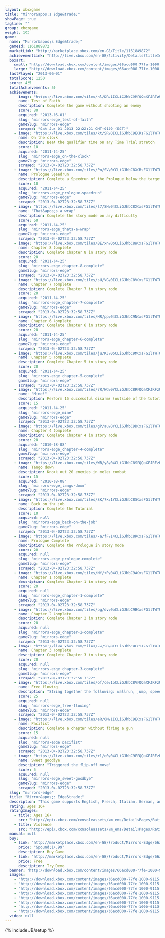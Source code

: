 ```yaml
---
layout: xboxgame
title: "Mirror&apos;s Edge&trade;"
showPage: true
tagline: ""
group: xboxgame
weight: 102
game: 
  name: "Mirror&apos;s Edge&trade;"
  gameId: 1161889872
  marketLink: "http://marketplace.xbox.com/en-GB/Title/1161889872"
  achievementLink: "http://live.xbox.com/en-GB/Activity/Details?titleId=1161889872"
  boxart: 
    small: "http://download.xbox.com/content/images/66acd000-77fe-1000-9115-d80245410850/1033/boxartsm.jpg"
    large: "http://download.xbox.com/content/images/66acd000-77fe-1000-9115-d80245410850/1033/boxartlg.jpg"
  lastPlayed: "2013-06-01"
  totalScore: 1250
  score: 425
  totalAchievements: 50
  achievements: 
    - image: "https://live.xbox.com/tiles/nl/DR/1ICLiGJhbC9MFQQaXFJRFzUwL2FjaC8wLzgAAAAA5+fn+-5QhQ==.jpg"
      name: Test of Faith
      description: Complete the game without shooting an enemy
      score: 80
      acquired: "2013-06-01"
      slug: "mirrors-edge_test-of-faith"
      gameSlug: "mirrors-edge"
      scraped: "Sat Jun 01 2013 22:22:21 GMT+0100 (BST)"
    - image: "https://live.xbox.com/tiles/kt/SR/0ICLiGJhbC9ECRsFG1lTWTUwL2FjaC8wLzMwAAAAAOfn5-++1I4=.jpg"
      name: On the clock
      description: Beat the qualifier time on any Time Trial stretch
      score: 10
      acquired: "2011-04-25"
      slug: "mirrors-edge_on-the-clock"
      gameSlug: "mirrors-edge"
      scraped: "2013-04-02T23:32:58.737Z"
    - image: "https://live.xbox.com/tiles/Po/SV/0YCLiGJhbC8XCBsFG1lTWTUwL2FjaC8wLzJjAAAAAOfn5-66hCI=.jpg"
      name: Prologue Speedrun
      description: Complete a Speedrun of the Prologue below the target time.
      score: 10
      acquired: "2011-04-25"
      slug: "mirrors-edge_prologue-speedrun"
      gameSlug: "mirrors-edge"
      scraped: "2013-04-02T23:32:58.737Z"
    - image: "https://live.xbox.com/tiles/l7/SH/04CLiGJhbC8XCxsFG1lTWTUwL2FjaC8wLzFjAAAAAOfn5-yotIs=.jpg"
      name: "That&apos;s a wrap"
      description: Complete the story mode on any difficulty
      score: 60
      acquired: "2011-04-25"
      slug: "mirrors-edge_thats-a-wrap"
      gameSlug: "mirrors-edge"
      scraped: "2013-04-02T23:32:58.737Z"
    - image: "https://live.xbox.com/tiles/BE/xn/0oCLiGJhbC8WCxsFG1lTWTUwL2FjaC8wLzFiAAAAAOfn5-1ITBg=.jpg"
      name: Chapter 8 Complete
      description: Complete Chapter 8 in story mode
      score: 20
      acquired: "2011-04-25"
      slug: "mirrors-edge_chapter-8-complete"
      gameSlug: "mirrors-edge"
      scraped: "2013-04-02T23:32:58.737Z"
    - image: "https://live.xbox.com/tiles/sU/VG/0ICLiGJhbC8VCxsFG1lTWTUwL2FjaC8wLzFhAAAAAOfn5-9pRa0=.jpg"
      name: Chapter 7 Complete
      description: Complete Chapter 7 in story mode
      score: 20
      acquired: "2011-04-25"
      slug: "mirrors-edge_chapter-7-complete"
      gameSlug: "mirrors-edge"
      scraped: "2013-04-02T23:32:58.737Z"
    - image: "https://live.xbox.com/tiles/HR/pp/04CLiGJhbC9NCxsFG1lTWTUwL2FjaC8wLzE5AAAAAOfn5-xGGgE=.jpg"
      name: Chapter 6 Complete
      description: Complete Chapter 6 in story mode
      score: 20
      acquired: "2011-04-25"
      slug: "mirrors-edge_chapter-6-complete"
      gameSlug: "mirrors-edge"
      scraped: "2013-04-02T23:32:58.737Z"
    - image: "https://live.xbox.com/tiles/ju/KJ/0oCLiGJhbC9MCxsFG1lTWTUwL2FjaC8wLzE4AAAAAOfn5-2m4pI=.jpg"
      name: Chapter 5 Complete
      description: Complete Chapter 5 in story mode
      score: 20
      acquired: "2011-04-25"
      slug: "mirrors-edge_chapter-5-complete"
      gameSlug: "mirrors-edge"
      scraped: "2013-04-02T23:32:58.737Z"
    - image: "https://live.xbox.com/tiles/7R/Wd/0YCLiGJhbC8RFQQaXFJRFzUwL2FjaC8wL2UAAAAA5+fn-rIV9g==.jpg"
      name: "Mine!"
      description: Perform 15 successful disarms (outside of the tutorial)
      score: 15
      acquired: "2011-04-25"
      slug: "mirrors-edge_mine"
      gameSlug: "mirrors-edge"
      scraped: "2013-04-02T23:32:58.737Z"
    - image: "https://live.xbox.com/tiles/gP/au/0YCLiGJhbC9DCxsFG1lTWTUwL2FjaC8wLzE3AAAAAOfn5-6B9pw=.jpg"
      name: Chapter 4 Complete
      description: Complete Chapter 4 in story mode
      score: 20
      acquired: "2010-08-08"
      slug: "mirrors-edge_chapter-4-complete"
      gameSlug: "mirrors-edge"
      scraped: "2013-04-02T23:32:58.737Z"
    - image: "https://live.xbox.com/tiles/WB/y8/04CLiGJhbC8SFQQaXFJRFzUwL2FjaC8wL2YAAAAA5+fn-JMcQw==.jpg"
      name: Tango down
      description: Knock out 20 enemies in melee combat
      score: 15
      acquired: "2010-08-08"
      slug: "mirrors-edge_tango-down"
      gameSlug: "mirrors-edge"
      scraped: "2013-04-02T23:32:58.737Z"
    - image: "https://live.xbox.com/tiles/SK/7k/1YCLiGJhbC8SCxsFG1lTWTUwL2FjaC8wLzFmAAAAAOfn5-rLrlQ=.jpg"
      name: Back on the job
      description: Complete the Tutorial
      score: 10
      acquired: null
      slug: "mirrors-edge_back-on-the-job"
      gameSlug: "mirrors-edge"
      scraped: "2013-04-02T23:32:58.737Z"
    - image: "https://live.xbox.com/tiles/-a/fF/14CLiGJhbC8RCxsFG1lTWTUwL2FjaC8wLzFlAAAAAOfn5-jqp+E=.jpg"
      name: Prologue Complete
      description: Complete the Prologue in story mode
      score: 20
      acquired: null
      slug: "mirrors-edge_prologue-complete"
      gameSlug: "mirrors-edge"
      scraped: "2013-04-02T23:32:58.737Z"
    - image: "https://live.xbox.com/tiles/Nf/+P/04CLiGJhbC9ACxsFG1lTWTUwL2FjaC8wLzE0AAAAAOfn5-yg-yk=.jpg"
      name: Chapter 1 Complete
      description: Complete Chapter 1 in story mode
      score: 20
      acquired: null
      slug: "mirrors-edge_chapter-1-complete"
      gameSlug: "mirrors-edge"
      scraped: "2013-04-02T23:32:58.737Z"
    - image: "https://live.xbox.com/tiles/pg/dv/0oCLiGJhbC9BCxsFG1lTWTUwL2FjaC8wLzE1AAAAAOfn5-1AB7o=.jpg"
      name: Chapter 2 Complete
      description: Complete Chapter 2 in story mode
      score: 20
      acquired: null
      slug: "mirrors-edge_chapter-2-complete"
      gameSlug: "mirrors-edge"
      scraped: "2013-04-02T23:32:58.737Z"
    - image: "https://live.xbox.com/tiles/Ew/5O/0ICLiGJhbC9CCxsFG1lTWTUwL2FjaC8wLzE2AAAAAOfn5-9hDg8=.jpg"
      name: Chapter 3 Complete
      description: Complete Chapter 3 in story mode
      score: 20
      acquired: null
      slug: "mirrors-edge_chapter-3-complete"
      gameSlug: "mirrors-edge"
      scraped: "2013-04-02T23:32:58.737Z"
    - image: "https://live.xbox.com/tiles/of/ce/1oCLiGJhbC8VFQQaXFJRFzUwL2FjaC8wL2EAAAAA5+fn+TH3ug==.jpg"
      name: Free flowing
      description: "String together the following: wallrun, jump, speedvault"
      score: 25
      acquired: null
      slug: "mirrors-edge_free-flowing"
      gameSlug: "mirrors-edge"
      scraped: "2013-04-02T23:32:58.737Z"
    - image: "https://live.xbox.com/tiles/eR/0M/1ICLiGJhbC9ECxsFG1lTWTUwL2FjaC8wLzEwAAAAAOfn5-sjHWU=.jpg"
      name: Pacifist
      description: Complete a chapter without firing a gun
      score: 15
      acquired: null
      slug: "mirrors-edge_pacifist"
      gameSlug: "mirrors-edge"
      scraped: "2013-04-02T23:32:58.737Z"
    - image: "https://live.xbox.com/tiles/+l/e0/04CLiGJhbC9FFQQaXFJRFzUwL2FjaC8wLzEAAAAA5+fn-JtX4Q==.jpg"
      name: Sweet goodbye
      description: "Triggered the flip-off move"
      score: 5
      acquired: null
      slug: "mirrors-edge_sweet-goodbye"
      gameSlug: "mirrors-edge"
      scraped: "2013-04-02T23:32:58.737Z"
  slug: "mirrors-edge"
  title: "Mirror&apos;s Edge&trade;"
  description: "This game supports English, French, Italian, German, and Spanish. Download the manual for this game by locating the game on http://marketplace.xbox.com and selecting &ldquo;See Game Manual&quot;. In a city where information is heavily monitored, where crime is just a memory, where most people have sacrificed freedom for a comfortable life,           Some choose to live differently. Some. like you, are Runners, phenomenally agile messengers who deliver sensitive information for a price.           You are a Runner called Faith.           Murder has come to this city. And now you are being hunted. There are no refunds for this item. For more information, see www.xbox.com/live/accounts."
  rating: Ages 16+
  ratingImages: 
    - title: Ages 16+
      src: "http://epix.xbox.com/consoleassets/vm_ems/DetailsPages/RatingSystemID/14/default/Values/14004.png"
    - title: Violence
      src: "http://epix.xbox.com/consoleassets/vm_ems/DetailsPages/RatingSystemID/14/default/Descriptors/14005.png"
  manual: null
  buy: 
    - link: "http://marketplace.xbox.com/en-GB/Product/Mirrors-Edge/66acd000-77fe-1000-9115-d80245410850?purchase=1&amp;DownloadType=Game"
      price: "&pound;14.99"
      description: Buy Game
    - link: "http://marketplace.xbox.com/en-GB/Product/Mirrors-Edge/66acd000-77fe-1000-9115-d80245410850?purchase=1&amp;DownloadType=GameDemo"
      price: Free
      description: Try Demo
  banner: "http://download.xbox.com/content/images/66acd000-77fe-1000-9115-d80245410850/1033/banner.png"
  images: 
    - "http://download.xbox.com/content/images/66acd000-77fe-1000-9115-d80245410850/1033/screenlg1.jpg"
    - "http://download.xbox.com/content/images/66acd000-77fe-1000-9115-d80245410850/1033/screenlg2.jpg"
    - "http://download.xbox.com/content/images/66acd000-77fe-1000-9115-d80245410850/1033/screenlg3.jpg"
    - "http://download.xbox.com/content/images/66acd000-77fe-1000-9115-d80245410850/1033/screenlg4.jpg"
    - "http://download.xbox.com/content/images/66acd000-77fe-1000-9115-d80245410850/1033/screenlg5.jpg"
    - "http://download.xbox.com/content/images/66acd000-77fe-1000-9115-d80245410850/1033/screenlg6.jpg"
    - "http://download.xbox.com/content/images/66acd000-77fe-1000-9115-d80245410850/1033/screenlg7.jpg"
    - "http://download.xbox.com/content/images/66acd000-77fe-1000-9115-d80245410850/1033/screenlg8.jpg"
  video: null
---
```

{% include JB/setup %}